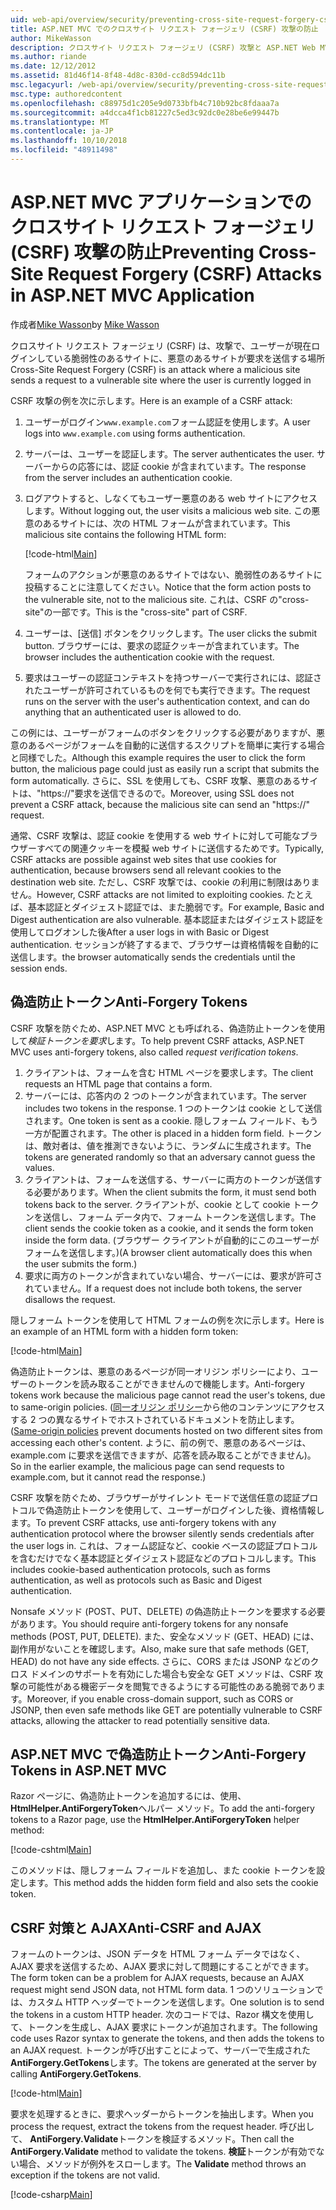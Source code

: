 ```yaml
---
uid: web-api/overview/security/preventing-cross-site-request-forgery-csrf-attacks
title: ASP.NET MVC でのクロスサイト リクエスト フォージェリ (CSRF) 攻撃の防止
author: MikeWasson
description: クロスサイト リクエスト フォージェリ (CSRF) 攻撃と ASP.NET Web MVC での CSRF 対策メジャーを実装する方法について説明します。
ms.author: riande
ms.date: 12/12/2012
ms.assetid: 81d46f14-8f48-4d8c-830d-cc8d594dc11b
msc.legacyurl: /web-api/overview/security/preventing-cross-site-request-forgery-csrf-attacks
msc.type: authoredcontent
ms.openlocfilehash: c88975d1c205e9d0733bfb4c710b92bc8fdaaa7a
ms.sourcegitcommit: a4dcca4f1cb81227c5ed3c92dc0e28be6e99447b
ms.translationtype: MT
ms.contentlocale: ja-JP
ms.lasthandoff: 10/10/2018
ms.locfileid: "48911498"
---
```

<a name="preventing-cross-site-request-forgery-csrf-attacks-in-aspnet-mvc-application"></a><span data-ttu-id="e515d-103">ASP.NET MVC アプリケーションでのクロスサイト リクエスト フォージェリ (CSRF) 攻撃の防止</span><span class="sxs-lookup"><span data-stu-id="e515d-103">Preventing Cross-Site Request Forgery (CSRF) Attacks in ASP.NET MVC Application</span></span>
====================
<span data-ttu-id="e515d-104">作成者[Mike Wasson](https://github.com/MikeWasson)</span><span class="sxs-lookup"><span data-stu-id="e515d-104">by [Mike Wasson](https://github.com/MikeWasson)</span></span>

<span data-ttu-id="e515d-105">クロスサイト リクエスト フォージェリ (CSRF) は、攻撃で、ユーザーが現在ログインしている脆弱性のあるサイトに、悪意のあるサイトが要求を送信する場所</span><span class="sxs-lookup"><span data-stu-id="e515d-105">Cross-Site Request Forgery (CSRF) is an attack where a malicious site sends a request to a vulnerable site where the user is currently logged in</span></span>

<span data-ttu-id="e515d-106">CSRF 攻撃の例を次に示します。</span><span class="sxs-lookup"><span data-stu-id="e515d-106">Here is an example of a CSRF attack:</span></span>

1. <span data-ttu-id="e515d-107">ユーザーがログイン`www.example.com`フォーム認証を使用します。</span><span class="sxs-lookup"><span data-stu-id="e515d-107">A user logs into `www.example.com` using forms authentication.</span></span>
2. <span data-ttu-id="e515d-108">サーバーは、ユーザーを認証します。</span><span class="sxs-lookup"><span data-stu-id="e515d-108">The server authenticates the user.</span></span> <span data-ttu-id="e515d-109">サーバーからの応答には、認証 cookie が含まれています。</span><span class="sxs-lookup"><span data-stu-id="e515d-109">The response from the server includes an authentication cookie.</span></span>
3. <span data-ttu-id="e515d-110">ログアウトすると、しなくてもユーザー悪意のある web サイトにアクセスします。</span><span class="sxs-lookup"><span data-stu-id="e515d-110">Without logging out, the user visits a malicious web site.</span></span> <span data-ttu-id="e515d-111">この悪意のあるサイトには、次の HTML フォームが含まれています。</span><span class="sxs-lookup"><span data-stu-id="e515d-111">This malicious site contains the following HTML form:</span></span> 

    [!code-html[Main](preventing-cross-site-request-forgery-csrf-attacks/samples/sample1.html)]

    <span data-ttu-id="e515d-112">フォームのアクションが悪意のあるサイトではない、脆弱性のあるサイトに投稿することに注意してください。</span><span class="sxs-lookup"><span data-stu-id="e515d-112">Notice that the form action posts to the vulnerable site, not to the malicious site.</span></span> <span data-ttu-id="e515d-113">これは、CSRF の"cross-site"の一部です。</span><span class="sxs-lookup"><span data-stu-id="e515d-113">This is the "cross-site" part of CSRF.</span></span>
4. <span data-ttu-id="e515d-114">ユーザーは、[送信] ボタンをクリックします。</span><span class="sxs-lookup"><span data-stu-id="e515d-114">The user clicks the submit button.</span></span> <span data-ttu-id="e515d-115">ブラウザーには、要求の認証クッキーが含まれています。</span><span class="sxs-lookup"><span data-stu-id="e515d-115">The browser includes the authentication cookie with the request.</span></span>
5. <span data-ttu-id="e515d-116">要求はユーザーの認証コンテキストを持つサーバーで実行されには、認証されたユーザーが許可されているものを何でも実行できます。</span><span class="sxs-lookup"><span data-stu-id="e515d-116">The request runs on the server with the user's authentication context, and can do anything that an authenticated user is allowed to do.</span></span>

<span data-ttu-id="e515d-117">この例には、ユーザーがフォームのボタンをクリックする必要がありますが、悪意のあるページがフォームを自動的に送信するスクリプトを簡単に実行する場合と同様でした。</span><span class="sxs-lookup"><span data-stu-id="e515d-117">Although this example requires the user to click the form button, the malicious page could just as easily run a script that submits the form automatically.</span></span> <span data-ttu-id="e515d-118">さらに、SSL を使用しても、CSRF 攻撃、悪意のあるサイトは、"https://"要求を送信できるので。</span><span class="sxs-lookup"><span data-stu-id="e515d-118">Moreover, using SSL does not prevent a CSRF attack, because the malicious site can send an "https://" request.</span></span>

<span data-ttu-id="e515d-119">通常、CSRF 攻撃は、認証 cookie を使用する web サイトに対して可能なブラウザーすべての関連クッキーを模擬 web サイトに送信するためです。</span><span class="sxs-lookup"><span data-stu-id="e515d-119">Typically, CSRF attacks are possible against web sites that use cookies for authentication, because browsers send all relevant cookies to the destination web site.</span></span> <span data-ttu-id="e515d-120">ただし、CSRF 攻撃では、cookie の利用に制限はありません。</span><span class="sxs-lookup"><span data-stu-id="e515d-120">However, CSRF attacks are not limited to exploiting cookies.</span></span> <span data-ttu-id="e515d-121">たとえば、基本認証とダイジェスト認証では、また脆弱です。</span><span class="sxs-lookup"><span data-stu-id="e515d-121">For example, Basic and Digest authentication are also vulnerable.</span></span> <span data-ttu-id="e515d-122">基本認証またはダイジェスト認証を使用してログオンした後</span><span class="sxs-lookup"><span data-stu-id="e515d-122">After a user logs in with Basic or Digest authentication.</span></span> <span data-ttu-id="e515d-123">セッションが終了するまで、ブラウザーは資格情報を自動的に送信します。</span><span class="sxs-lookup"><span data-stu-id="e515d-123">the browser automatically sends the credentials until the session ends.</span></span>

## <a name="anti-forgery-tokens"></a><span data-ttu-id="e515d-124">偽造防止トークン</span><span class="sxs-lookup"><span data-stu-id="e515d-124">Anti-Forgery Tokens</span></span>

<span data-ttu-id="e515d-125">CSRF 攻撃を防ぐため、ASP.NET MVC とも呼ばれる、偽造防止トークンを使用して*検証トークンを要求*します。</span><span class="sxs-lookup"><span data-stu-id="e515d-125">To help prevent CSRF attacks, ASP.NET MVC uses anti-forgery tokens, also called *request verification tokens*.</span></span>

1. <span data-ttu-id="e515d-126">クライアントは、フォームを含む HTML ページを要求します。</span><span class="sxs-lookup"><span data-stu-id="e515d-126">The client requests an HTML page that contains a form.</span></span>
2. <span data-ttu-id="e515d-127">サーバーには、応答内の 2 つのトークンが含まれています。</span><span class="sxs-lookup"><span data-stu-id="e515d-127">The server includes two tokens in the response.</span></span> <span data-ttu-id="e515d-128">1 つのトークンは cookie として送信されます。</span><span class="sxs-lookup"><span data-stu-id="e515d-128">One token is sent as a cookie.</span></span> <span data-ttu-id="e515d-129">隠しフォーム フィールド、もう一方が配置されます。</span><span class="sxs-lookup"><span data-stu-id="e515d-129">The other is placed in a hidden form field.</span></span> <span data-ttu-id="e515d-130">トークンは、敵対者は、値を推測できないように、ランダムに生成されます。</span><span class="sxs-lookup"><span data-stu-id="e515d-130">The tokens are generated randomly so that an adversary cannot guess the values.</span></span>
3. <span data-ttu-id="e515d-131">クライアントは、フォームを送信する、サーバーに両方のトークンが送信する必要があります。</span><span class="sxs-lookup"><span data-stu-id="e515d-131">When the client submits the form, it must send both tokens back to the server.</span></span> <span data-ttu-id="e515d-132">クライアントが、cookie として cookie トークンを送信し、フォーム データ内で、フォーム トークンを送信します。</span><span class="sxs-lookup"><span data-stu-id="e515d-132">The client sends the cookie token as a cookie, and it sends the form token inside the form data.</span></span> <span data-ttu-id="e515d-133">(ブラウザー クライアントが自動的にこのユーザーがフォームを送信します。)</span><span class="sxs-lookup"><span data-stu-id="e515d-133">(A browser client automatically does this when the user submits the form.)</span></span>
4. <span data-ttu-id="e515d-134">要求に両方のトークンが含まれていない場合、サーバーには、要求が許可されていません。</span><span class="sxs-lookup"><span data-stu-id="e515d-134">If a request does not include both tokens, the server disallows the request.</span></span>

<span data-ttu-id="e515d-135">隠しフォーム トークンを使用して HTML フォームの例を次に示します。</span><span class="sxs-lookup"><span data-stu-id="e515d-135">Here is an example of an HTML form with a hidden form token:</span></span>

[!code-html[Main](preventing-cross-site-request-forgery-csrf-attacks/samples/sample2.html)]

<span data-ttu-id="e515d-136">偽造防止トークンは、悪意のあるページが同一オリジン ポリシーにより、ユーザーのトークンを読み取ることができませんので機能します。</span><span class="sxs-lookup"><span data-stu-id="e515d-136">Anti-forgery tokens work because the malicious page cannot read the user's tokens, due to same-origin policies.</span></span> <span data-ttu-id="e515d-137">([同一オリジン ポリシー](http://www.w3.org/Security/wiki/Same_Origin_Policy)から他のコンテンツにアクセスする 2 つの異なるサイトでホストされているドキュメントを防止します。</span><span class="sxs-lookup"><span data-stu-id="e515d-137">([Same-origin policies](http://www.w3.org/Security/wiki/Same_Origin_Policy) prevent documents hosted on two different sites from accessing each other's content.</span></span> <span data-ttu-id="e515d-138">ように、前の例で、悪意のあるページは、example.com に要求を送信できますが、応答を読み取ることができません)。</span><span class="sxs-lookup"><span data-stu-id="e515d-138">So in the earlier example, the malicious page can send requests to example.com, but it cannot read the response.)</span></span>

<span data-ttu-id="e515d-139">CSRF 攻撃を防ぐため、ブラウザーがサイレント モードで送信任意の認証プロトコルで偽造防止トークンを使用して、ユーザーがログインした後、資格情報します。</span><span class="sxs-lookup"><span data-stu-id="e515d-139">To prevent CSRF attacks, use anti-forgery tokens with any authentication protocol where the browser silently sends credentials after the user logs in.</span></span> <span data-ttu-id="e515d-140">これは、フォーム認証など、cookie ベースの認証プロトコルを含むだけでなく基本認証とダイジェスト認証などのプロトコルします。</span><span class="sxs-lookup"><span data-stu-id="e515d-140">This includes cookie-based authentication protocols, such as forms authentication, as well as protocols such as Basic and Digest authentication.</span></span>

<span data-ttu-id="e515d-141">Nonsafe メソッド (POST、PUT、DELETE) の偽造防止トークンを要求する必要があります。</span><span class="sxs-lookup"><span data-stu-id="e515d-141">You should require anti-forgery tokens for any nonsafe methods (POST, PUT, DELETE).</span></span> <span data-ttu-id="e515d-142">また、安全なメソッド (GET、HEAD) には、副作用がないことを確認します。</span><span class="sxs-lookup"><span data-stu-id="e515d-142">Also, make sure that safe methods (GET, HEAD) do not have any side effects.</span></span> <span data-ttu-id="e515d-143">さらに、CORS または JSONP などのクロス ドメインのサポートを有効にした場合も安全な GET メソッドは、CSRF 攻撃の可能性がある機密データを閲覧できるようにする可能性のある脆弱であります。</span><span class="sxs-lookup"><span data-stu-id="e515d-143">Moreover, if you enable cross-domain support, such as CORS or JSONP, then even safe methods like GET are potentially vulnerable to CSRF attacks, allowing the attacker to read potentially sensitive data.</span></span>

## <a name="anti-forgery-tokens-in-aspnet-mvc"></a><span data-ttu-id="e515d-144">ASP.NET MVC で偽造防止トークン</span><span class="sxs-lookup"><span data-stu-id="e515d-144">Anti-Forgery Tokens in ASP.NET MVC</span></span>

<span data-ttu-id="e515d-145">Razor ページに、偽造防止トークンを追加するには、使用、 **HtmlHelper.AntiForgeryToken**ヘルパー メソッド。</span><span class="sxs-lookup"><span data-stu-id="e515d-145">To add the anti-forgery tokens to a Razor page, use the **HtmlHelper.AntiForgeryToken** helper method:</span></span>

[!code-cshtml[Main](preventing-cross-site-request-forgery-csrf-attacks/samples/sample3.cshtml)]

<span data-ttu-id="e515d-146">このメソッドは、隠しフォーム フィールドを追加し、また cookie トークンを設定します。</span><span class="sxs-lookup"><span data-stu-id="e515d-146">This method adds the hidden form field and also sets the cookie token.</span></span>

## <a name="anti-csrf-and-ajax"></a><span data-ttu-id="e515d-147">CSRF 対策と AJAX</span><span class="sxs-lookup"><span data-stu-id="e515d-147">Anti-CSRF and AJAX</span></span>

<span data-ttu-id="e515d-148">フォームのトークンは、JSON データを HTML フォーム データではなく、AJAX 要求を送信するため、AJAX 要求に対して問題にすることができます。</span><span class="sxs-lookup"><span data-stu-id="e515d-148">The form token can be a problem for AJAX requests, because an AJAX request might send JSON data, not HTML form data.</span></span> <span data-ttu-id="e515d-149">1 つのソリューションでは、カスタム HTTP ヘッダーでトークンを送信します。</span><span class="sxs-lookup"><span data-stu-id="e515d-149">One solution is to send the tokens in a custom HTTP header.</span></span> <span data-ttu-id="e515d-150">次のコードでは、Razor 構文を使用して、トークンを生成し、AJAX 要求にトークンが追加されます。</span><span class="sxs-lookup"><span data-stu-id="e515d-150">The following code uses Razor syntax to generate the tokens, and then adds the tokens to an AJAX request.</span></span> <span data-ttu-id="e515d-151">トークンが呼び出すことによって、サーバーで生成された**AntiForgery.GetTokens**します。</span><span class="sxs-lookup"><span data-stu-id="e515d-151">The tokens are generated at the server by calling **AntiForgery.GetTokens**.</span></span>

[!code-html[Main](preventing-cross-site-request-forgery-csrf-attacks/samples/sample4.html)]

<span data-ttu-id="e515d-152">要求を処理するときに、要求ヘッダーからトークンを抽出します。</span><span class="sxs-lookup"><span data-stu-id="e515d-152">When you process the request, extract the tokens from the request header.</span></span> <span data-ttu-id="e515d-153">呼び出して、 **AntiForgery.Validate**トークンを検証するメソッド。</span><span class="sxs-lookup"><span data-stu-id="e515d-153">Then call the **AntiForgery.Validate** method to validate the tokens.</span></span> <span data-ttu-id="e515d-154">**検証**トークンが有効でない場合、メソッドが例外をスローします。</span><span class="sxs-lookup"><span data-stu-id="e515d-154">The **Validate** method throws an exception if the tokens are not valid.</span></span>

[!code-csharp[Main](preventing-cross-site-request-forgery-csrf-attacks/samples/sample5.cs)]
